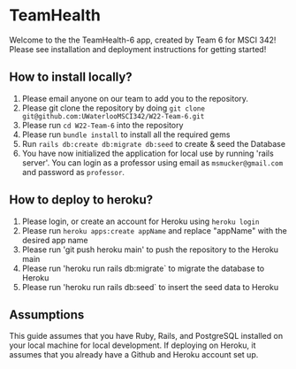 # TeamHealth

Welcome to the the TeamHealth-6 app, created by Team 6 for MSCI 342! Please see installation and deployment 
instructions for getting started!

## How to install locally?

1. Please email anyone on our team to add you to the repository.
2. Please git clone the repository by doing `git clone git@github.com:UWaterlooMSCI342/W22-Team-6.git`
3. Please run `cd W22-Team-6` into the repository
4. Please run `bundle install` to install all the required gems
5. Run `rails db:create db:migrate db:seed` to create & seed the Database
6. You have now initialized the application for local use by running 'rails server'. You can login as a professor using
email as `msmucker@gmail.com` and password as `professor`. 


## How to deploy to heroku?

1. Please login, or create an account for Heroku using `heroku login`
2. Please run `heroku apps:create appName` and replace "appName" with the desired app name
3. Please run 'git push heroku main' to push the repository to the Heroku main
4. Please run 'heroku run rails db:migrate` to migrate the database to Heroku
5. Please run 'heroku run rails db:seed` to insert the seed data to Heroku

## Assumptions
This guide assumes that you have Ruby, Rails, and PostgreSQL installed on your local machine for local development.
If deploying on Heroku, it assumes that you already have a Github and Heroku account set up.
